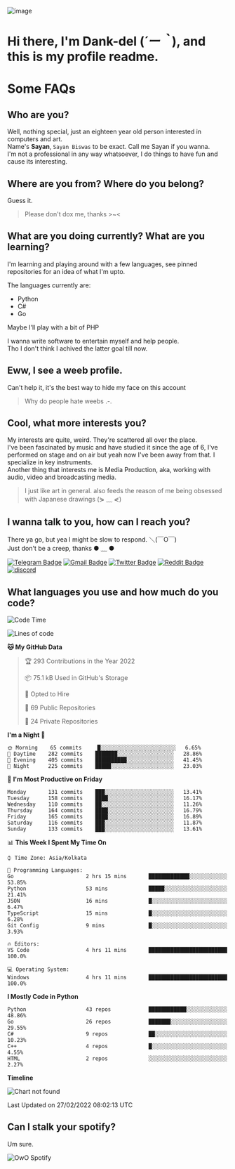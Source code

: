 ![image](https://user-images.githubusercontent.com/63096193/125182844-29f20800-e22f-11eb-8dc9-b0f2d29647bb.png)

# **Hi there, I'm Dank-del (*´ー｀*), and this is my profile readme.**
<!--  [![Profile views](https://gpvc.arturio.dev/dank-del)](https://github.com/dank-del) -->
# Some FAQs

## **Who are you?**

Well, nothing special, just an eighteen year old person interested in computers and art. \
Name's **Sayan**, `Sayan Biswas` to be exact. Call me Sayan if you wanna. \
I'm not a professional in any way whatsoever, I do things to have fun and cause its interesting.

## **Where are you from? Where do you belong?**

Guess it.
> Please don't dox me, thanks >~<

## **What are you doing currently? What are you learning?**

I'm learning and playing around with a few languages, see pinned repositories for an idea of what I'm upto.

The languages currently are:

- Python
- C#
- Go

Maybe I'll play with a bit of PHP

I wanna write software to entertain myself and help people. \
Tho I don't think I achived the latter goal till now.

## **Eww, I see a weeb profile.**

Can't help it, it's the best way to hide my face on this account
> Why do people hate weebs .-.

## **Cool, what more interests you?**

My interests are quite, weird. They're scattered all over the place. \
I've been fascinated by music and have studied it since the age of 6, I've performed on stage and on air but yeah now I've been away from that. I specialize in key instruments. \
Another thing that interests me is Media Production, aka, working with audio, video and broadcasting media.

> I just like art in general. also feeds the reason of me being obsessed with Japanese drawings (⋟ ﹏ ⋞)

## **I wanna talk to you, how can I reach you?**

There ya go, but yea I might be slow to respond. ＼(￣O￣) \
Just don't be a creep, thanks ● ﹏ ●

[![Telegram Badge](https://img.shields.io/badge/-dank_as_fuck-1ca0f1?style=flat-square&logo=telegram&logoColor=white&link=https://t.me/dank_as_fuck)](https://t.me/dank_as_fuck)
[![Gmail Badge](https://img.shields.io/badge/-chizuru@kanojo.tk-c14438?style=flat-square&logo=Gmail&logoColor=white&link=mailto:chizuru@kanojo.tk)](mailto:chizuru@kanojo.tk)
[![Twitter Badge](https://img.shields.io/twitter/follow/TheDankDel?style=social)](https://twitter.com/TheDankDel)
[![Reddit Badge](https://img.shields.io/reddit/user-karma/combined/dank_as_fuck_?style=social)](https://www.reddit.com/user/dank_as_fuck_/)
[![discord](https://discord-md-badge.vercel.app/api/shield/506536929152466945?style=social)](https://discordapp.com/users/506536929152466945)

## **What languages you use and how much do you code?**

<!--START_SECTION:waka-->
![Code Time](http://img.shields.io/badge/Code%20Time-470%20hrs%2059%20mins-blue)

![Lines of code](https://img.shields.io/badge/From%20Hello%20World%20I%27ve%20Written-862%20Thousand%20lines%20of%20code-blue)

**🐱 My GitHub Data** 

> 🏆 293 Contributions in the Year 2022
 > 
> 📦 75.1 kB Used in GitHub's Storage 
 > 
> 💼 Opted to Hire
 > 
> 📜 69 Public Repositories 
 > 
> 🔑 24 Private Repositories  
 > 
**I'm a Night 🦉** 

```text
🌞 Morning    65 commits     █░░░░░░░░░░░░░░░░░░░░░░░░   6.65% 
🌆 Daytime    282 commits    ███████░░░░░░░░░░░░░░░░░░   28.86% 
🌃 Evening    405 commits    ██████████░░░░░░░░░░░░░░░   41.45% 
🌙 Night      225 commits    █████░░░░░░░░░░░░░░░░░░░░   23.03%

```
📅 **I'm Most Productive on Friday** 

```text
Monday       131 commits    ███░░░░░░░░░░░░░░░░░░░░░░   13.41% 
Tuesday      158 commits    ████░░░░░░░░░░░░░░░░░░░░░   16.17% 
Wednesday    110 commits    ██░░░░░░░░░░░░░░░░░░░░░░░   11.26% 
Thursday     164 commits    ████░░░░░░░░░░░░░░░░░░░░░   16.79% 
Friday       165 commits    ████░░░░░░░░░░░░░░░░░░░░░   16.89% 
Saturday     116 commits    ███░░░░░░░░░░░░░░░░░░░░░░   11.87% 
Sunday       133 commits    ███░░░░░░░░░░░░░░░░░░░░░░   13.61%

```


📊 **This Week I Spent My Time On** 

```text
⌚︎ Time Zone: Asia/Kolkata

💬 Programming Languages: 
Go                       2 hrs 15 mins       █████████████░░░░░░░░░░░░   53.85% 
Python                   53 mins             █████░░░░░░░░░░░░░░░░░░░░   21.41% 
JSON                     16 mins             █░░░░░░░░░░░░░░░░░░░░░░░░   6.47% 
TypeScript               15 mins             █░░░░░░░░░░░░░░░░░░░░░░░░   6.28% 
Git Config               9 mins              █░░░░░░░░░░░░░░░░░░░░░░░░   3.93%

🔥 Editors: 
VS Code                  4 hrs 11 mins       █████████████████████████   100.0%

💻 Operating System: 
Windows                  4 hrs 11 mins       █████████████████████████   100.0%

```

**I Mostly Code in Python** 

```text
Python                   43 repos            ████████████░░░░░░░░░░░░░   48.86% 
Go                       26 repos            ███████░░░░░░░░░░░░░░░░░░   29.55% 
C#                       9 repos             ██░░░░░░░░░░░░░░░░░░░░░░░   10.23% 
C++                      4 repos             █░░░░░░░░░░░░░░░░░░░░░░░░   4.55% 
HTML                     2 repos             ░░░░░░░░░░░░░░░░░░░░░░░░░   2.27%

```


**Timeline**

![Chart not found](https://raw.githubusercontent.com/Dank-del/Dank-del/main/charts/bar_graph.png) 


 Last Updated on 27/02/2022 08:02:13 UTC
<!--END_SECTION:waka-->

## **Can I stalk your spotify?**

Um sure.

![OwO Spotify](https://spotify-recently-played-readme.vercel.app/api?user=31fdrsslnr7nvq4ytqwtw7c4rxfm&count=5)
